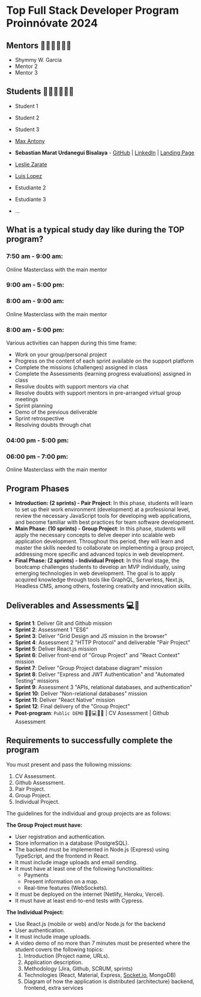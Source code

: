 
# Top Full Stack Developer Program Proinnóvate 2024

## Mentors 👩🏻‍🏫👨🏼‍🏫
- Shymmy W. Garcia
- Mentor 2
- Mentor 3

## Students 👩🏻‍💻🧑🏼‍💻

- Student 1
- Student 2
- Student 3


- [Max Antony](/profiles/max-antony.md)
- **Sebastian Marat Urdanegui Bisalaya** - <a href="https://github.com/SebastianUrdaneguiBisalaya?tab=repositories">GitHub</a> | <a href="https://www.linkedin.com/in/sebastianurdaneguibisalaya/">LinkedIn</a> | <a href="https://sebastianurdanegui.vercel.app/">Landing Page</a>
- [Leslie Zarate](./profiles/example-perfil-estudiante.md)
- [Luis Lopez](/profiles/luis-lopez.md)
- Estudiante 2
- Estudiante 3
- ...

## What is a typical study day like during the TOP program?

### 7:50 am - 9:00 am:

Online Masterclass with the main mentor

### 9:00 am - 5:00 pm:
### 8:00 am - 9:00 am:

Online Masterclass with the main mentor

### 8:00 am - 5:00 pm:

Various activities can happen during this time frame:

- Work on your group/personal project
- Progress on the content of each sprint available on the support platform
- Complete the missions (challenges) assigned in class
- Complete the Assessments (learning progress evaluations) assigned in class
- Resolve doubts with support mentors via chat
- Resolve doubts with support mentors in pre-arranged virtual group meetings
- Sprint planning
- Demo of the previous deliverable
- Sprint retrospective
- Resolving doubts through chat

### 04:00 pm - 5:00 pm:
### 06:00 pm - 7:00 pm:

Online Masterclass with the main mentor

## Program Phases

- **Introduction: (2 sprints) - Pair Project**: In this phase, students will learn to set up their work environment (development) at a professional level, review the necessary JavaScript tools for developing web applications, and become familiar with best practices for team software development.
- **Main Phase: (10 sprints) - Group Project**: In this phase, students will apply the necessary concepts to delve deeper into scalable web application development. Throughout this period, they will learn and master the skills needed to collaborate on implementing a group project, addressing more specific and advanced topics in web development.
- **Final Phase: (2 sprints) - Individual Project**: In this final stage, the bootcamp challenges students to develop an MVP individually, using emerging technologies in web development. The goal is to apply acquired knowledge through tools like GraphQL, Serverless, Next.js, Headless CMS, among others, fostering creativity and innovation skills.

## Deliverables and Assessments 💻🤝

- **Sprint 1**: Deliver Git and Github mission
- **Sprint 2**: Assessment 1 "ES6"
- **Sprint 3**: Deliver "Grid Design and JS mission in the browser"
- **Sprint 4**: Assessment 2 "HTTP Protocol" and deliverable "Pair Project"
- **Sprint 5**: Deliver React.js mission
- **Sprint 6**: Deliver front-end of "Group Project" and "React Context" mission
- **Sprint 7**: Deliver "Group Project database diagram" mission
- **Sprint 8**: Deliver "Express and JWT Authentication" and "Automated Testing" missions
- **Sprint 9**: Assessment 3 "APIs, relational databases, and authentication"
- **Sprint 10**: Deliver "Non-relational databases" mission
- **Sprint 11**: Deliver "React Native" mission
- **Sprint 12**: Final delivery of the "Group Project"
- **Post-program**: `Public DEMO` 🎊🎉💻🎊🎉 | CV Assessment | Github Assessment

## Requirements to successfully complete the program

You must present and pass the following missions:

1. CV Assessment.
2. Github Assessment.
3. Pair Project.
4. Group Project.
5. Individual Project.

The guidelines for the individual and group projects are as follows:

**The Group Project must have:**

- User registration and authentication.
- Store information in a database (PostgreSQL).
- The backend must be implemented in Node.js (Express) using TypeScript, and the frontend in React.
- It must include image uploads and email sending.
- It must have at least one of the following functionalities:
  - Payments
  - Present information on a map.
  - Real-time features (WebSockets).
- It must be deployed on the internet (Netlify, Heroku, Vercel).
- It must have at least end-to-end tests with Cypress.

**The Individual Project:**

- Use React.js (mobile or web) and/or Node.js for the backend
- User authentication.
- It must include image uploads.
- A video demo of no more than 7 minutes must be presented where the student covers the following topics:
  1. Introduction (Project name, URLs).
  2. Application description.
  3. Methodology (Jira, Github, SCRUM, sprints)
  4. Technologies (React, Material, Express, [Socket.io](http://socket.io/), MongoDB)
  5. Diagram of how the application is distributed (architecture) backend, frontend, extra services
